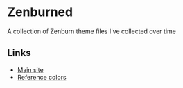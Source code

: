 # Zenburned

A collection of Zenburn theme files I've collected over time

## Links
- [Main site](http://slinky.imukuppi.org/zenburnpage/)
- [Reference colors](http://emacsredux.com/blog/2013/08/21/color-themes-redux/)
